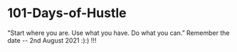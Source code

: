 # 101-Days-of-Hustle
"Start where you are. Use what you have. Do what you can.”
Remember the date -- 2nd August 2021 :):) !!!
